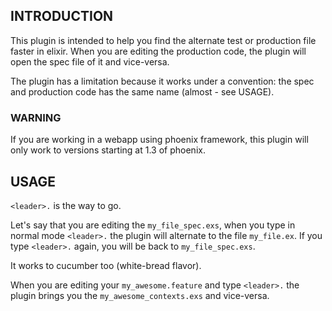 ## INTRODUCTION

This plugin is intended to help you find the alternate test or production file faster in elixir.
When you are editing the production code, the plugin will open the spec file of it and vice-versa.

The plugin has a limitation because it works under a convention: the spec and production code has the 
same name (almost - see USAGE).

### WARNING

If you are working in a webapp using phoenix framework, this plugin will only work to versions starting at 1.3 of 
phoenix.

## USAGE

`<leader>.` is the way to go.

Let's say that you are editing the `my_file_spec.exs`, when you type in normal mode `<leader>.` the plugin 
will alternate to the file `my_file.ex`. If you type `<leader>.` again, you will be back to `my_file_spec.exs`.

It works to cucumber too (white-bread flavor).

When you are editing your `my_awesome.feature` and type `<leader>.` the plugin brings you the `my_awesome_contexts.exs`
and vice-versa.

